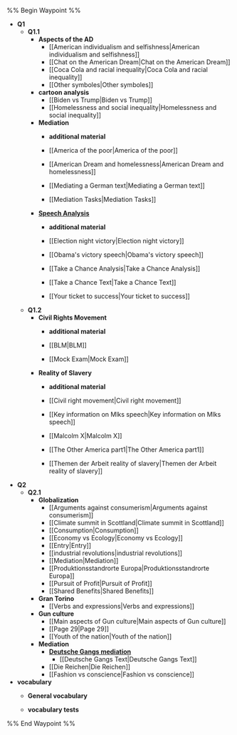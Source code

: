 %% Begin Waypoint %%
- **Q1**
	- **Q1.1**
		- **Aspects of the AD**
			- [[American individualism and selfishness|American individualism and selfishness]]
			- [[Chat on the American Dream|Chat on the American Dream]]
			- [[Coca Cola and racial inequality|Coca Cola and racial inequality]]
			- [[Other symboles|Other symboles]]
		- **cartoon analysis**
			- [[Biden vs Trump|Biden vs Trump]]
			- [[Homelessness and social inequality|Homelessness and social inequality]]
		- **Mediation**
			- **additional material**

			- [[America of the poor|America of the poor]]
			- [[American Dream and homelessness|American Dream and homelessness]]
			- [[Mediating a German text|Mediating a German text]]
			- [[Mediation Tasks|Mediation Tasks]]
		- **[Speech Analysis](./Q1/Q1.1/Speech%20Analysis/Speech%20Analysis.md)**
			- **additional material**

			- [[Election night victory|Election night victory]]
			- [[Obama's victory speech|Obama's victory speech]]
			- [[Take a Chance Analysis|Take a Chance Analysis]]
			- [[Take a Chance Text|Take a Chance Text]]
			- [[Your ticket to success|Your ticket to success]]
	- **Q1.2**
		- **Civil Rights Movement**
			- **additional material**

			- [[BLM|BLM]]
			- [[Mock Exam|Mock Exam]]
		- **Reality of Slavery**
			- **additional material**

			- [[Civil right movement|Civil right movement]]
			- [[Key information on Mlks speech|Key information on Mlks speech]]
			- [[Malcolm X|Malcolm X]]
			- [[The Other America part1|The Other America part1]]
			- [[Themen der Arbeit reality of slavery|Themen der Arbeit reality of slavery]]
- **Q2**
	- **Q2.1**
		- **Globalization**
			- [[Arguments against consumerism|Arguments against consumerism]]
			- [[Climate summit in Scottland|Climate summit in Scottland]]
			- [[Consumption|Consumption]]
			- [[Economy vs Ecology|Economy vs Ecology]]
			- [[Entry|Entry]]
			- [[industrial revolutions|industrial revolutions]]
			- [[Mediation|Mediation]]
			- [[Produktionsstandrorte Europa|Produktionsstandrorte Europa]]
			- [[Pursuit of Profit|Pursuit of Profit]]
			- [[Shared Benefits|Shared Benefits]]
		- **Gran Torino**
			- [[Verbs and expressions|Verbs and expressions]]
		- **Gun culture**
			- [[Main aspects of Gun culture|Main aspects of Gun culture]]
			- [[Page 29|Page 29]]
			- [[Youth of the nation|Youth of the nation]]
		- **Mediation**
			- **[Deutsche Gangs mediation](./Q2/Q2.1/Mediation/Deutsche%20Gangs%20mediation/Deutsche%20Gangs%20mediation.md)**
				- [[Deutsche Gangs Text|Deutsche Gangs Text]]
			- [[Die Reichen|Die Reichen]]
			- [[Fashion vs conscience|Fashion vs conscience]]
- **vocabulary**
	- **General vocabulary**

	- **vocabulary tests**


%% End Waypoint %%
